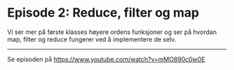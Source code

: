 # Episode 2: Reduce, filter og map

Vi ser mer på første klasses høyere ordens funksjoner og ser på hvordan map, filter og reduce fungerer ved å implementere de selv.

---

Se episoden på https://www.youtube.com/watch?v=mMO890c0w0E
